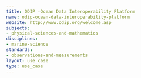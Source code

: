 ```yaml
---
title: ODIP -Ocean Data Interoperability Platform
name: odip-ocean-data-interoperability-platform
website: http://www.odip.org/welcome.asp
subjects:
- physical-sciences-and-mathematics
disciplines:
- marine-science
standards:
- observations-and-measurements
layout: use_case
type: use_case
---
```


